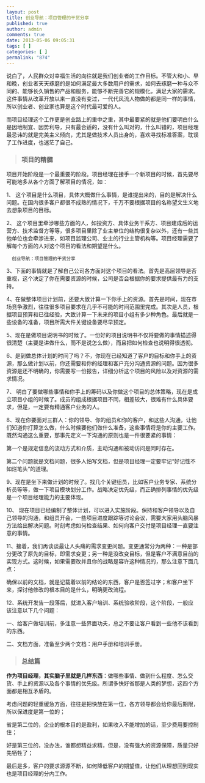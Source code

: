 ```yaml
---
layout: post
title: 创业导航：项目管理的干货分享
published: true
author: admin
comments: true
date: 2013-05-06 09:05:31
tags: [ ]
categories: [ ]
permalink: "874"
---
```

说白了，人民群众对幸福生活的向往就是我们创业者的工作目标。不管大和小、早和晚，创业者天天琢磨的是如何满足最大多数用户的需求，如何去琢磨一种与众不同的、能够长久销售的产品和服务，能够不断完善它的规模化，满足大家的需求。这件事情从改革开放以来一直没有变过，一代代风流人物做的都是同一样的事情，所以创业者、创业家也算是这个时代最可爱的人。

而项目经理这个工作更是创业路上的重中之重，其中最要紧的就是他们要明白什么是因地制宜、因势利导，只有最合适的，没有什么叫对的，什么叫错的，项目经理最忌讳的就是完美主义倾向，尤其是做技术人员出身的，喜欢寻找标准答案，耽误了工作进度，也迷茫了自己。

> ### 项目的精髓

项目开始阶段是一个最重要的阶段。项目经理在接手一个新项目的时候，首先要尽可能地多从各个方面了解项目的情况，如：

1、 这个项目是什么项目，具体大概做什么事情，是谁提出来的，目的是解决什么问题。在国内很多客户都很不成熟的情况下，千万不要根据项目的名称望文生义地去想象项目的目标。

2、 这个项目里牵涉哪些方面的人，如投资方、具体业务干系方、项目建成后的运营方、技术监督方等等，很多项目里除了业主单位的结构很复杂以外，还有一些其他单位也会牵涉进来，如项目监理公司、业主的行业主管机构等。项目经理需要了解每个方面的人对这个项目的看法和期望是什么。


  
    
      
    
    
    
      创业导航：项目管理的干货分享
    
  


3、下面的事情就是了解自己公司各方面对这个项目的看法。首先是高层领导是否重视，这个决定了你在需要资源的时候，公司是否会根据你的要求提供最有力的支持。

4、在做整体项目计划前，还要大致计算一下你手上的资源。首先是时间，现在市场竞争激烈，往往很多项目要求在几乎不可能的时间范围里完成。其次是人员，根据项目预算和已往经验，大致计算一下未来的项目小组有多少种角色。最后就是一些设备的准备，项目所需大件关键设备要尽早预定。

5、现在是做项目说明书的时候了。一份好的项目说明书不仅将要做的事情描述得很清楚（主要是讲做什么，而不是说怎么做），而且把如何检查也说明得很透彻。

6、是到做总体计划的时间了吗？不，你现在已经知道了客户的目标和你手上的资源，那么做计划以前，你还需要和你的经理和客户充分沟通资源的问题。因为很多资源是还不明确的，你需要写一份报告，详细分析这个项目的风险以及对资源的需求情况。

7、 明白了要做哪些事情和你手上的筹码以及你做这个项目的总体策略，现在是成立项目小组的时候了。成员的组成根据项目不同，相差较大，很难有什么具体要求，但是，一定要有精通客户业务的人。

8、现在你要面对三群人：你的领导、你的组员和你的客户，和这些人沟通，让他们知道你打算怎么做，什么时候要他们做什么准备，这些事情将是你的主要工作。既然沟通这么重要，那事先定义一下沟通的原则也是一件很要紧的事情：

第一个是规定信息的流动方式和介质，主动沟通和被动访问是同时存在。

第二个问题就是文档问题，很多人怕写文档，但是项目经理一定要牢记“好记性不如烂笔头”的道理。

9、现在是坐下来做计划的时候了。找几个关键组员，比如客户业务专家、系统分析员等等，做一下项目模块划分工作。战略决定优先级，而正确排列事情的优先级是一个项目经理能力的主要体现。

10、 现在项目已经编制了整体计划，可以进入实施阶段。保持和客户领导以及自己领导的沟通，和组员开会，一些项目进度跟踪等讨论会议，需要大家用头脑风暴方法给出解决问题。时刻考虑如何检查结果、如何向客户交付是项目经理一直要注意的事情。

11、接着，我们再谈谈最让人头痛的需求变更问题。变更通常分为两种：一种是部分更改了原先的目标，即需求变更；另一种是没改变目标，但是客户不满意目前的实现方式。这时候，如果需要改并且你的战略是容许这种情况的，那么注意下面几点：

确保以前的文档，就是记载着以前的结论的东西，客户是否签过字；和客户坐下来，探讨他修改的根本目的是什么，明确更改流程。

12、系统开发告一段落后，就进入客户培训、系统验收阶段，这个阶段，一般应该注意以下几个问题：

一、给客户做培训前，多注意一些界面功夫，总之不要让客户看到一些他不该看到的东西。

二、文档方面，准备至少两个文档：用户手册和培训手册。

> ### 总结篇

**作为项目经理，其实脑子里就是几样东西**：做哪些事情、做到什么程度、怎么交货、手上的资源以及各个事情的优先级。所谓多快好省那是人类的梦想，这四个方面都是相互矛盾的。

考虑问题的轻重缓急方面，往往是把快放在第一位，各方领导都会给你最后期限，所以保进度是第一位的；

省是第二位的，企业的根本目的是盈利，如果收入不能增加的话，至少费用要控制住；

好是第三位的，没办法，谁都想精益求精，但是，没有强大的资源保障，质量只好先牺牲了；

最后是多，客户的要求源源不断，如何降低客户的期望值，让他们从理想回到现实也是项目经理的分内工作。